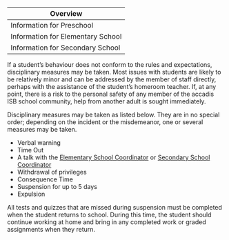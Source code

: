 | Overview |
| --- |
| Information for Preschool | no |
| Information for Elementary School | yes |
| Information for Secondary School | yes |

If a student’s behaviour does not conform to the rules and expectations, disciplinary measures may be taken. Most issues with students are likely to be relatively minor and can be addressed by the member of staff directly, perhaps with the assistance of the student’s homeroom teacher. If, at any point, there is a risk to the personal safety of any member of the accadis ISB school community, help from another adult is sought immediately.

Disciplinary measures may be taken as listed below. They are in no special order; depending on the incident or the misdemeanor, one or several measures may be taken.

-   Verbal warning
-   Time Out
-   A talk with the [Elementary School Coordinator](https://en.wiki.accadis-isb.net/Role:Elementary_School_Coordinator "Role:Elementary School Coordinator") or [Secondary School Coordinator](https://en.wiki.accadis-isb.net/Role:Secondary_School_Coordinator "Role:Secondary School Coordinator")
-   Withdrawal of privileges
-   Consequence Time
-   Suspension for up to 5 days
-   Expulsion

All tests and quizzes that are missed during suspension must be completed when the student returns to school. During this time, the student should continue working at home and bring in any completed work or graded assignments when they return.